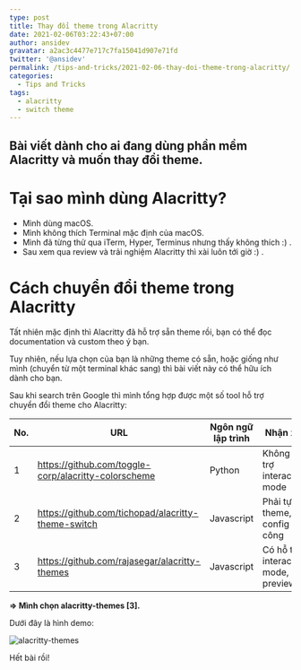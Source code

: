 ```yaml
---
type: post
title: Thay đổi theme trong Alacritty
date: 2021-02-06T03:22:43+07:00
author: ansidev
gravatar: a2ac3c4477e717c7fa15041d907e71fd
twitter: '@ansidev'
permalink: /tips-and-tricks/2021-02-06-thay-doi-theme-trong-alacritty/
categories:
  - Tips and Tricks
tags:
  - alacritty
  - switch theme
---
```

Bài viết dành cho ai đang dùng phần mềm Alacritty và muốn thay đổi theme.
---

# Tại sao mình dùng Alacritty?

- Mình dùng macOS.
- Mình không thích Terminal mặc định của macOS.
- Mình đã từng thử qua iTerm, Hyper, Terminus nhưng thấy không thích :) .
- Sau xem qua review và trải nghiệm Alacritty thì xài luôn tới giờ :) .

# Cách chuyển đổi theme trong Alacritty

Tất nhiên mặc định thì Alacritty đã hỗ trợ sẵn theme rồi, bạn có thể đọc documentation và custom theo ý bạn.

Tuy nhiên, nếu lựa chọn của bạn là những theme có sẵn, hoặc giống như mình (chuyển từ một terminal khác sang) thì bài viết này có thể hữu ích dành cho bạn.

Sau khi search trên Google thì mình tổng hợp được một số tool hỗ trợ chuyển đổi theme cho Alacritty:

| No. | URL                                                  | Ngôn ngữ lập trình | Nhận xét                            |
| --- | ---------------------------------------------------- | ------------------ | ----------------------------------- |
| 1   | https://github.com/toggle-corp/alacritty-colorscheme | Python             | Không hỗ trợ interactive mode       |
| 2   | https://github.com/tichopad/alacritty-theme-switch   | Javascript         | Phải tự tải theme, config thủ công  |
| 3   | https://github.com/rajasegar/alacritty-themes        | Javascript         | Có hỗ trợ interactive mode, preview |

**=> Mình chọn alacritty-themes [3].**

Dưới đây là hình demo:

<img class="medium-zoom" src="/uploads/2021/02/06/alacritty-themes.png" alt="alacritty-themes" />

Hết bài rồi!
